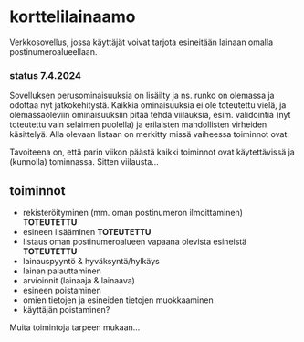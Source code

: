 # korttelilainaamo

Verkkosovellus, jossa käyttäjät voivat tarjota esineitään lainaan omalla postinumeroalueellaan.

### status 7.4.2024

Sovelluksen perusominaisuuksia on lisäilty ja ns. runko on olemassa ja odottaa nyt jatkokehitystä. Kaikkia ominaisuuksia ei ole toteutettu vielä, ja olemassaoleviin ominaisuuksiin pitää tehdä viilauksia, esim. validointia (nyt toteutettu vain selaimen puolella) ja erilaisten mahdollisten virheiden käsittelyä. Alla olevaan listaan on merkitty missä vaiheessa toiminnot ovat.

Tavoiteena on, että parin viikon päästä kaikki toiminnot ovat käytettävissä ja (kunnolla) tominnassa. Sitten viilausta...

## toiminnot

* rekisteröityminen (mm. oman postinumeron ilmoittaminen) **TOTEUTETTU**
* esineen lisääminen **TOTEUTETTU**
* listaus oman postinumeroalueen vapaana olevista esineistä **TOTEUTETTU**
* lainauspyyntö & hyväksyntä/hylkäys
* lainan palauttaminen
* arvioinnit (lainaaja & lainaava)
* esineen poistaminen
* omien tietojen ja esineiden tietojen muokkaaminen
* käyttäjän poistaminen?

Muita toimintoja tarpeen mukaan...

